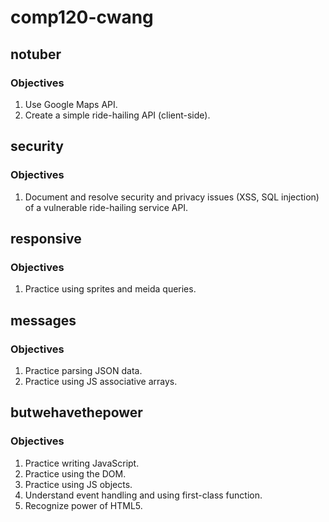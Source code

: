# comp120-cwang

## notuber
### Objectives
1. Use Google Maps API.
2. Create a simple ride-hailing API (client-side).

## security
### Objectives
1. Document and resolve security and privacy issues (XSS, SQL injection) of a vulnerable ride-hailing service API. 

## responsive
### Objectives
1. Practice using sprites and meida queries.

## messages
### Objectives
1. Practice parsing JSON data.
2. Practice using JS associative arrays.

## butwehavethepower
### Objectives
1. Practice writing JavaScript.
2. Practice using the DOM.
3. Practice using JS objects.
4. Understand event handling and using first-class function.
5. Recognize power of HTML5.